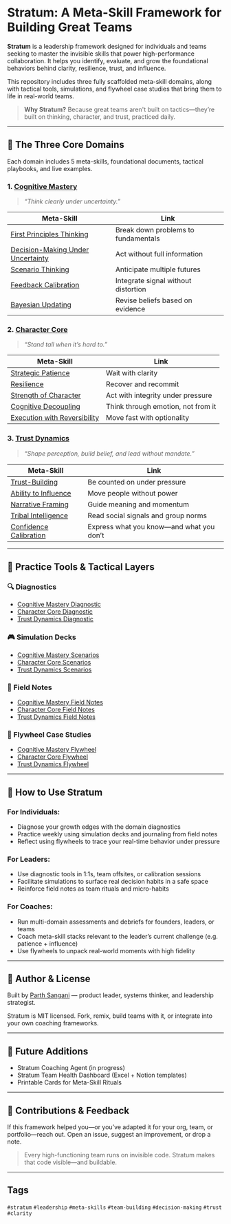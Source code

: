 # Stratum: A Meta-Skill Framework for Building Great Teams

**Stratum** is a leadership framework designed for individuals and teams seeking to master the invisible skills that power high-performance collaboration. It helps you identify, evaluate, and grow the foundational behaviors behind clarity, resilience, trust, and influence.

This repository includes three fully scaffolded meta-skill domains, along with tactical tools, simulations, and flywheel case studies that bring them to life in real-world teams.

> **Why Stratum?**
> Because great teams aren't built on tactics—they’re built on thinking, character, and trust, practiced daily.

---

## 🧠 The Three Core Domains

Each domain includes 5 meta-skills, foundational documents, tactical playbooks, and live examples.

### 1. [Cognitive Mastery](./meta-skills/cognitive-mastery.md)
> *“Think clearly under uncertainty.”*

| Meta-Skill | Link |
|------------|------|
| [First Principles Thinking](./meta-skills/first-principles-thinking.md) | Break down problems to fundamentals |
| [Decision-Making Under Uncertainty](./meta-skills/decision-making.md) | Act without full information |
| [Scenario Thinking](./meta-skills/scenario-thinking.md) | Anticipate multiple futures |
| [Feedback Calibration](./meta-skills/feedback-calibration.md) | Integrate signal without distortion |
| [Bayesian Updating](./meta-skills/bayesian-updating.md) | Revise beliefs based on evidence |

### 2. [Character Core](./meta-skills/character-core.md)
> *“Stand tall when it’s hard to.”*

| Meta-Skill | Link |
|------------|------|
| [Strategic Patience](./meta-skills/strategic-patience.md) | Wait with clarity |
| [Resilience](./meta-skills/resilience.md) | Recover and recommit |
| [Strength of Character](./meta-skills/strength-of-character.md) | Act with integrity under pressure |
| [Cognitive Decoupling](./meta-skills/cognitive-decoupling.md) | Think through emotion, not from it |
| [Execution with Reversibility](./meta-skills/execution-with-reversibility.md) | Move fast with optionality |

### 3. [Trust Dynamics](./meta-skills/trust-dynamics.md)
> *“Shape perception, build belief, and lead without mandate.”*

| Meta-Skill | Link |
|------------|------|
| [Trust-Building](./meta-skills/trust-building.md) | Be counted on under pressure |
| [Ability to Influence](./meta-skills/ability-to-influence.md) | Move people without power |
| [Narrative Framing](./meta-skills/narrative-framing.md) | Guide meaning and momentum |
| [Tribal Intelligence](./meta-skills/tribal-intelligence.md) | Read social signals and group norms |
| [Confidence Calibration](./meta-skills/confidence-calibration.md) | Express what you know—and what you don’t |

---

## 🧪 Practice Tools & Tactical Layers

### 🔍 Diagnostics
- [Cognitive Mastery Diagnostic](./evaluation-tools/cognitive-mastery-diagnostic.md)
- [Character Core Diagnostic](./evaluation-tools/character-core-diagnostic.md)
- [Trust Dynamics Diagnostic](./evaluation-tools/trust-dynamics-diagnostic.md)

### 🎮 Simulation Decks
- [Cognitive Mastery Scenarios](./scenario-templates/cognitive-scenarios.md)
- [Character Core Scenarios](./scenario-templates/character-scenarios.md)
- [Trust Dynamics Scenarios](./scenario-templates/trust-dynamics-scenarios.md)

### 📓 Field Notes
- [Cognitive Mastery Field Notes](./coaching-playbook/cognitive-field-notes.md)
- [Character Core Field Notes](./coaching-playbook/character-field-notes.md)
- [Trust Dynamics Field Notes](./coaching-playbook/trust-dynamics-field-notes.md)

### 🔁 Flywheel Case Studies
- [Cognitive Mastery Flywheel](./meta-skills/cognitive-flywheel-case.md)
- [Character Core Flywheel](./meta-skills/character-flywheel-case.md)
- [Trust Dynamics Flywheel](./meta-skills/trust-dynamics-flywheel-case.md)

---

## 🧭 How to Use Stratum

### For Individuals:
- Diagnose your growth edges with the domain diagnostics
- Practice weekly using simulation decks and journaling from field notes
- Reflect using flywheels to trace your real-time behavior under pressure

### For Leaders:
- Use diagnostic tools in 1:1s, team offsites, or calibration sessions
- Facilitate simulations to surface real decision habits in a safe space
- Reinforce field notes as team rituals and micro-habits

### For Coaches:
- Run multi-domain assessments and debriefs for founders, leaders, or teams
- Coach meta-skill stacks relevant to the leader’s current challenge (e.g. patience + influence)
- Use flywheels to unpack real-world moments with high fidelity

---

## 👤 Author & License
Built by [Parth Sangani](https://www.linkedin.com/in/parthsangani/) — product leader, systems thinker, and leadership strategist.

Stratum is MIT licensed. Fork, remix, build teams with it, or integrate into your own coaching frameworks.

---

## 📌 Future Additions
- Stratum Coaching Agent (in progress)
- Stratum Team Health Dashboard (Excel + Notion templates)
- Printable Cards for Meta-Skill Rituals

---

## 💬 Contributions & Feedback
If this framework helped you—or you’ve adapted it for your org, team, or portfolio—reach out. Open an issue, suggest an improvement, or drop a note.

> Every high-functioning team runs on invisible code. Stratum makes that code visible—and buildable.	

---

## Tags
`#stratum` `#leadership` `#meta-skills` `#team-building` `#decision-making` `#trust` `#clarity`

